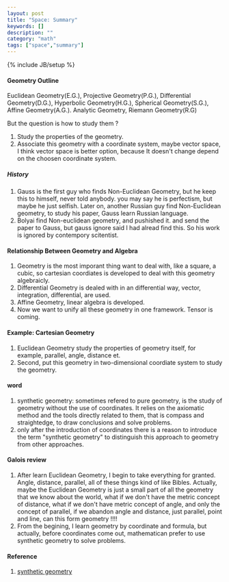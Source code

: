 ```yaml
---
layout: post
title: "Space: Summary"
keywords: []
description: ""
category: "math"
tags: ["space","summary"]
---
```

{% include JB/setup %}

#### Geometry Outline
Euclidean Geometry(E.G.), Projective Geometry(P.G.), Differential
Geometry(D.G.), Hyperbolic Geometry(H.G.), Spherical Geometry(S.G.), Affine
Geometry(A.G.). Analytic Geometry, Riemann Geometry(R.G) 

But the question is how to study them ?
1. Study the properties of the geometry.
2. Associate this geometry with a coordinate system, maybe vector space, I think
   vector space is better option, because It doesn't change depend on the
   choosen coordinate system.
##### History
1. Gauss is the first guy who finds Non-Euclidean Geometry, but he keep this to himself, never told
anybody. you may say he is perfectism, but maybe he just selfish. Later on, another Russian guy 
find Non-Euclidean geometry, to study his paper, Gauss learn Russian language.
2. Bolyai find Non-euclidean geometry, and pushished it. and send the paper to Gauss, but gauss 
ignore said I had alread find this. So his work is ignored by contempory scitentist.


#### Relationship Between Geometry and Algebra
1. Geometry is the most imporant thing want to deal with, like a square, a cubic,
so cartesian coordiates is developed to deal with this geometry algebraicly.
2. Differential Geometry is dealed with in an differential way, vector,
   integration, differential, are used.
3. Affine Geometry, linear algebra is developed.
4. Now we want to unify all these geometry in one framework. Tensor is
   coming.






#### Example: Cartesian Geometry
1. Euclidean Geometry study the properties of geometry itself, for example,
parallel, angle, distance et. 
2. Second, put this geometry in two-dimensional coordiate system to study the
   geometry.

#### word
1. synthetic geometry: sometimes refered to pure geometry, is the study of 
geometry without the use of coordinates. It relies on the axiomatic method and
the tools directly related to them, that is compass and straightedge, to draw
conclusions and solve problems.
2. only after the introduction of coordinates there is a reason to introduce
the term "synthetic geometry" to distinguish this approach to geometry from 
other approaches.

#### Galois review 
1. After learn Euclidean Geometry, I begin to take everything
for granted. Angle, distance, parallel, all of these things kind of like Bibles.
Actually, maybe the Euclidean Geometry is just a small part of all the
geometry that we know about the world, what if we don't have the metric
concept of distance, what if we don't have metric concept of angle, and only
the concept of parallel, if we abandon angle and distance, just parallel,
point and line, can this form geometry !!!!
2. From the begining, I learn geometry by coordinate and formula, but actually,
before coordinates come out, mathematican prefer to use synthetic geometry to
solve problems.



#### Reference
1. [synthetic geometry](https://en.wikipedia.org/wiki/Synthetic_geometry)

